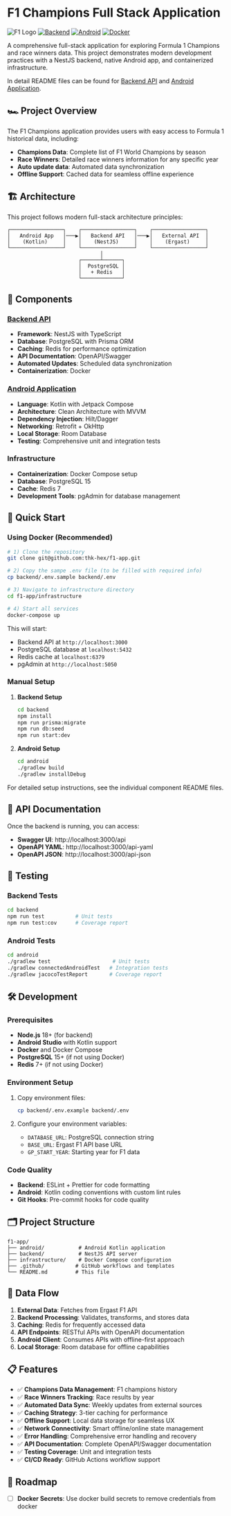 # F1 Champions Full Stack Application

![F1 Logo](https://img.shields.io/badge/F1-Champions-red?style=for-the-badge&logo=formula-1)
[![Backend](https://img.shields.io/badge/Backend-NestJS-E0234E?style=flat&logo=nestjs)](./backend/README.md)
[![Android](https://img.shields.io/badge/Android-Kotlin-A4C639?style=flat&logo=android)](./android/README.md)
[![Docker](https://img.shields.io/badge/Docker-Compose-2496ED?style=flat&logo=docker)](./infrastructure/docker-compose.yml)

A comprehensive full-stack application for exploring Formula 1 Champions and race winners data. This project demonstrates modern development practices with a NestJS backend, native Android app, and containerized infrastructure. 

In detail README files can be found for [Backend API](./backend/README.md) and [Android Application](./android/README.md).

## 🏎️ Project Overview

The F1 Champions application provides users with easy access to Formula 1 historical data, including:

- **Champions Data**: Complete list of F1 World Champions by season
- **Race Winners**: Detailed race winners information for any specific year
- **Auto update data**: Automated data synchronization
- **Offline Support**: Cached data for seamless offline experience

## 🏗️ Architecture

This project follows modern full-stack architecture principles:

```
┌─────────────────┐    ┌─────────────────┐    ┌─────────────────┐
│   Android App   │───▶│   Backend API   │───▶│   External API  │
│    (Kotlin)     │    │    (NestJS)     │    │    (Ergast)     │
└─────────────────┘    └─────────────────┘    └─────────────────┘
                              │
                       ┌──────┴──────┐
                       │  PostgreSQL │
                       │   + Redis   │
                       └─────────────┘
```

## 📱 Components

### [Backend API](./backend/README.md)
- **Framework**: NestJS with TypeScript
- **Database**: PostgreSQL with Prisma ORM
- **Caching**: Redis for performance optimization
- **API Documentation**: OpenAPI/Swagger
- **Automated Updates**: Scheduled data synchronization
- **Containerization**: Docker

### [Android Application](./android/README.md)
- **Language**: Kotlin with Jetpack Compose
- **Architecture**: Clean Architecture with MVVM
- **Dependency Injection**: Hilt/Dagger
- **Networking**: Retrofit + OkHttp
- **Local Storage**: Room Database
- **Testing**: Comprehensive unit and integration tests

### Infrastructure
- **Containerization**: Docker Compose setup
- **Database**: PostgreSQL 15
- **Cache**: Redis 7
- **Development Tools**: pgAdmin for database management

## 🚀 Quick Start

### Using Docker (Recommended)

```bash
# 1) Clone the repository
git clone git@github.com:thk-hex/f1-app.git

# 2) Copy the sampe .env file (to be filled with required info)
cp backend/.env.sample backend/.env

# 3) Navigate to infrastructure directory
cd f1-app/infrastructure

# 4) Start all services
docker-compose up
```

This will start:
- Backend API at `http://localhost:3000`
- PostgreSQL database at `localhost:5432`
- Redis cache at `localhost:6379`
- pgAdmin at `http://localhost:5050`

### Manual Setup

1. **Backend Setup**
   ```bash
   cd backend
   npm install
   npm run prisma:migrate
   npm run db:seed
   npm run start:dev
   ```

2. **Android Setup**
   ```bash
   cd android
   ./gradlew build
   ./gradlew installDebug
   ```

For detailed setup instructions, see the individual component README files.

## 📖 API Documentation

Once the backend is running, you can access:

- **Swagger UI**: http://localhost:3000/api
- **OpenAPI YAML**: http://localhost:3000/api-yaml
- **OpenAPI JSON**: http://localhost:3000/api-json

## 🧪 Testing

### Backend Tests
```bash
cd backend
npm run test          # Unit tests
npm run test:cov      # Coverage report
```

### Android Tests
```bash
cd android
./gradlew test                    # Unit tests
./gradlew connectedAndroidTest   # Integration tests
./gradlew jacocoTestReport       # Coverage report
```

## 🛠️ Development

### Prerequisites
- **Node.js** 18+ (for backend)
- **Android Studio** with Kotlin support
- **Docker** and Docker Compose
- **PostgreSQL** 15+ (if not using Docker)
- **Redis** 7+ (if not using Docker)

### Environment Setup
1. Copy environment files:
   ```bash
   cp backend/.env.example backend/.env
   ```

2. Configure your environment variables:
   - `DATABASE_URL`: PostgreSQL connection string
   - `BASE_URL`: Ergast F1 API base URL
   - `GP_START_YEAR`: Starting year for F1 data

### Code Quality
- **Backend**: ESLint + Prettier for code formatting
- **Android**: Kotlin coding conventions with custom lint rules
- **Git Hooks**: Pre-commit hooks for code quality

## 🗂️ Project Structure

```
f1-app/
├── android/           # Android Kotlin application
├── backend/           # NestJS API server
├── infrastructure/    # Docker Compose configuration
├── .github/          # GitHub workflows and templates
└── README.md         # This file
```

## 🔄 Data Flow

1. **External Data**: Fetches from Ergast F1 API
2. **Backend Processing**: Validates, transforms, and stores data
3. **Caching**: Redis for frequently accessed data
4. **API Endpoints**: RESTful APIs with OpenAPI documentation
5. **Android Client**: Consumes APIs with offline-first approach
6. **Local Storage**: Room database for offline capabilities

## 📋 Features

- ✅ **Champions Data Management**: F1 champions history
- ✅ **Race Winners Tracking**: Race results by year
- ✅ **Automated Data Sync**: Weekly updates from external sources
- ✅ **Caching Strategy**: 3-tier caching for performance
- ✅ **Offline Support**: Local data storage for seamless UX
- ✅ **Network Connectivity**: Smart offline/online state management
- ✅ **Error Handling**: Comprehensive error handling and recovery
- ✅ **API Documentation**: Complete OpenAPI/Swagger documentation
- ✅ **Testing Coverage**: Unit and integration tests
- ✅ **CI/CD Ready**: GitHub Actions workflow support

## 🚧 Roadmap

- [ ] **Docker Secrets**: Use docker build secrets to remove credentials from docker
